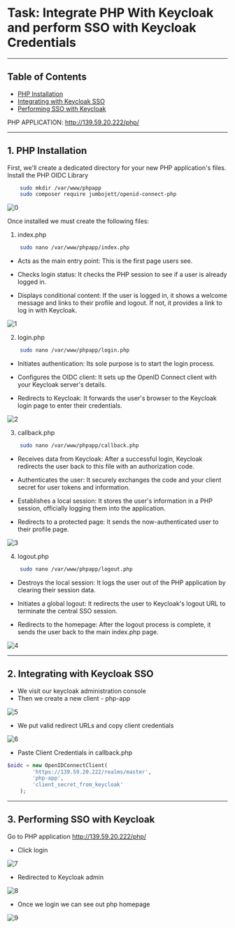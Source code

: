 # Task: Integrate PHP With Keycloak and perform SSO with Keycloak Credentials
---
## Table of Contents
- [PHP Installation](#1-php-installation)
- [Integrating with Keycloak SSO](#2-integrating-with-keycloak-sso)
- [Performing SSO with Keycloak](#3-performing-sso-with-keycloak)

PHP APPLICATION: http://139.59.20.222/php/ 

---
## 1. PHP Installation
First, we'll create a dedicated directory for your new PHP application's files.
Install the PHP OIDC Library
```bash
    sudo mkdir /var/www/phpapp
    sudo composer require jumbojett/openid-connect-php
```

![0](./images/5/0.png)

Once installed we must create the following files:

1. index.php

```bash
    sudo nano /var/www/phpapp/index.php
```

- Acts as the main entry point: This is the first page users see.

- Checks login status: It checks the PHP session to see if a user is already logged in.

- Displays conditional content: If the user is logged in, it shows a welcome message and links to their profile and logout. If not, it provides a link to log in with Keycloak.

![1](./images/5/1.png)

2. login.php

```bash
    sudo nano /var/www/phpapp/login.php
```

- Initiates authentication: Its sole purpose is to start the login process.

- Configures the OIDC client: It sets up the OpenID Connect client with your Keycloak server's details.

- Redirects to Keycloak: It forwards the user's browser to the Keycloak login page to enter their credentials.
  

![2](./images/5/2.png)

3. callback.php

```bash
    sudo nano /var/www/phpapp/callback.php
```

- Receives data from Keycloak: After a successful login, Keycloak redirects the user back to this file with an authorization code.

- Authenticates the user: It securely exchanges the code and your client secret for user tokens and information.

- Establishes a local session: It stores the user's information in a PHP session, officially logging them into the application.

- Redirects to a protected page: It sends the now-authenticated user to their profile page.

![3](./images/5/3.png)

4. logout.php

```bash
    sudo nano /var/www/phpapp/logout.php
```

- Destroys the local session: It logs the user out of the PHP application by clearing their session data.

- Initiates a global logout: It redirects the user to Keycloak's logout URL to terminate the central SSO session.

- Redirects to the homepage: After the logout process is complete, it sends the user back to the main index.php page.  

![4](./images/5/4.png)

---

## 2. Integrating with Keycloak SSO

- We visit our keycloak administration console
- Then we create a new client - php-app

![5](./images/5/5.png)


- We put valid redirect URLs and copy client credentials

![6](./images/5/6.png)

- Paste Client Credentials in callback.php

```php
$oidc = new OpenIDConnectClient(
        'https://139.59.20.222/realms/master',
        'php-app',
        'client_secret_from_keycloak' 
    );
```
---

## 3. Performing SSO with Keycloak

Go to PHP application http://139.59.20.222/php/

- Click login

![7](./images/5/7.png)

- Redirected to Keycloak admin

![8](./images/5/8.png)

- Once we login we can see out php homepage

![9](./images/5/9.png)
